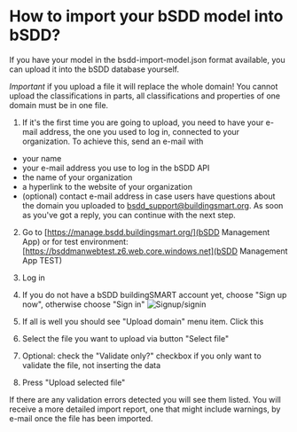 # How to import your bSDD model into bSDD?

If you have your model in the bsdd-import-model.json format available, you can upload it into the bSDD database yourself.

*Important* if you upload a file it will replace the whole domain! You cannot upload the classifications in parts, all classifications and properties of one domain must be in one file.

1. If it's the first time you are going to upload, you need to have your e-mail address, the one you used to log in, connected to your organization. To achieve this, send an e-mail with
- your name
- your e-mail address you use to log in the bSDD API
- the name of your organization
- a hyperlink to the website of your organization
- (optional) contact e-mail address in case users have questions about the domain you uploaded
to bsdd_support@buildingsmart.org.
As soon as you've got a reply, you can continue with the next step.

2. Go to [https://manage.bsdd.buildingsmart.org/](bSDD Management App)
or for test environment: [https://bsddmanwebtest.z6.web.core.windows.net](bSDD Management App TEST)

3. Log in

4. If you do not have a bSDD buildingSMART account yet, choose "Sign up now", otherwise choose "Sign in"
![Signup/signin](https://raw.githubusercontent.com/buildingSMART/bSDD/master/Model/Import%20Model/doc_images/Screenshot_03_signupsignin.png)

5. If all is well you should see "Upload domain" menu item. Click this

6. Select the file you want to upload via button "Select file"

7. Optional: check the "Validate only?" checkbox if you only want to validate the file, not inserting the data

8. Press "Upload selected file"

If there are any validation errors detected you will see them listed. You will receive a more detailed import report, one that might include warnings, by e-mail once the file has been imported.
